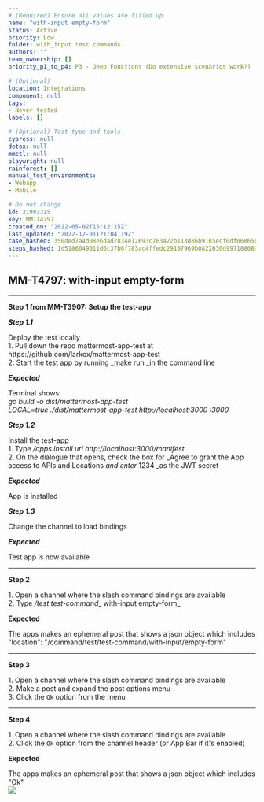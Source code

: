 ```yaml
---
# (Required) Ensure all values are filled up
name: "with-input empty-form"
status: Active
priority: Low
folder: with_input test commands
authors: ""
team_ownership: []
priority_p1_to_p4: P3 - Deep Functions (Do extensive scenarios work?)

# (Optional)
location: Integrations
component: null
tags: 
- Never tested
labels: []

# (Optional) Test type and tools
cypress: null
detox: null
mmctl: null
playwright: null
rainforest: []
manual_test_environments: 
- Webapp
- Mobile

# Do not change
id: 21903315
key: MM-T4797
created_on: "2022-05-02T15:12:15Z"
last_updated: "2022-12-01T21:04:19Z"
case_hashed: 350ded7a4d08e6dad2834e12693c763422b113d86b9165ecf0df06865b5df99ea156e46c1fad163ef9d3b668b5f027a1
steps_hashed: 1d5186049011d6c37b0f783ac4ffedc29107969b0822630d9971880801c366a07d61ecfa3267ac5b8f1e278cd3617d54
---
```


<!-- (Auto-generated) Based on frontmatter's "key" and "name" -->

## MM-T4797: with-input empty-form

---

**Step 1 from MM-T3907: Setup the test-app**

<!-- (Auto-generated) Note: Steps 1.1 to 1.3 should not be updated here. Instead, modify directly to the referenced MM-T3907 test case. -->

_**Step 1.1**_

Deploy the test locally\
1\. Pull down the repo mattermost-app-test at https\://github.com/larkox/mattermost-app-test\
2\. Start the test app by running \_make run \_in the command line

_**Expected**_

Terminal shows:\
_go build -o dist/mattermost-app-test\
LOCAL=true ./dist/mattermost-app-test http\://localhost:3000 :3000_

_**Step 1.2**_

Install the test-app\
1\. Type _/apps install url http\://localhost:3000/manifest_\
2\. On the dialogue that opens, check the box for \_Agree to grant the App access to APIs and Locations _and enter_ 1234 \_as the JWT secret

_**Expected**_

App is installed

_**Step 1.3**_

Change the channel to load bindings

_**Expected**_

Test app is now available

---

**Step 2**

1\. Open a channel where the slash command bindings are available\
2\. Type _/test test-command_\_ with-input empty-form\_

**Expected**

The apps makes an ephemeral post that shows a json object which includes "location": "/command/test/test-command/with-input/empty-form"

---

**Step 3**

1\. Open a channel where the slash command bindings are available\
2\. Make a post and expand the post options menu\
3\. Click the `Ok` option from the menu

---

**Step 4**

1\. Open a channel where the slash command bindings are available\
2\. Click the `Ok` option from the channel header (or App Bar if it's enabled)

**Expected**

The apps makes an ephemeral post that shows a json object which includes "Ok"\
![](https://smartbear-tm4j-prod-us-west-2-attachment-rich-text.s3.us-west-2.amazonaws.com/embedded-f3277290f945470c4add5d21ef3dc7ca7b74388fc7152bfb6b99ae58c66a95a8-1651009997901-1651009997901.png)
